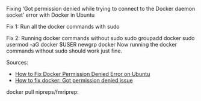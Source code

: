 Fixing ‘Got permission denied while trying to connect 
to the Docker daemon socket’ error with Docker in Ubuntu

Fix 1: Run all the docker commands with sudo

Fix 2: Running docker commands without sudo
sudo groupadd docker
sudo usermod -aG docker $USER
newgrp docker
Now running the docker commands without sudo should work just fine.

Sources:
* [How to Fix Docker Permission Denied Error on Ubuntu](https://linuxhandbook.com/docker-permission-denied/)
* [How to fix docker: Got permission denied issue](https://stackoverflow.com/questions/48957195/how-to-fix-docker-got-permission-denied-issue)

docker pull nipreps/fmriprep:<latest-version>
